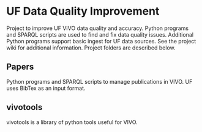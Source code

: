 # UF Data Quality Improvement

Project to improve UF VIVO data quality and accuracy.  Python programs and SPARQL scripts are used to find and fix data quality issues.  Additional Python programs support basic ingest for UF data sources.  See the project wiki for additional information. Project folders are described below.

## Papers

Python programs and SPARQL scripts to manage publications in VIVO.  UF uses BibTex as an input format.

## vivotools

vivotools is a library of python tools useful for VIVO.
